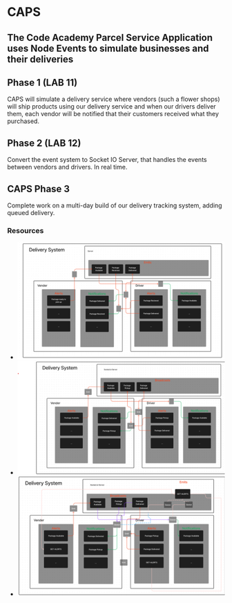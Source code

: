 # CAPS

## The Code Academy Parcel Service Application uses Node Events to simulate businesses and their deliveries

## Phase 1 (LAB 11)

CAPS will simulate a delivery service where vendors (such a flower shops) will ship products using our delivery service and when our drivers deliver them, each vendor will be notified that their customers received what they purchased.

## Phase 2 (LAB 12)

Convert the event system to Socket IO Server, that handles the events between vendors and drivers. In real time.

## CAPS Phase 3

Complete work on a multi-day build of our delivery tracking system, adding queued delivery.

### Resources

- ![Lab 11 Whiteboard](assets/Lab11.png)
- ![Lab 12 Whiteboard](assets/Lab12.png)
- ![LAB 13 Whiteboard](assets/Lab13.png)
